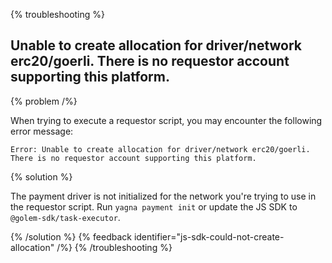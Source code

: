 {% troubleshooting %}

## Unable to create allocation for driver/network erc20/goerli. There is no requestor account supporting this platform.

{% problem /%}

When trying to execute a requestor script, you may encounter the following error message:

```
Error: Unable to create allocation for driver/network erc20/goerli. There is no requestor account supporting this platform.
```

{% solution %}

The payment driver is not initialized for the network you're trying to use in the requestor script. Run `yagna payment init` or update the JS SDK to `@golem-sdk/task-executor`.

{% /solution %}
{% feedback identifier="js-sdk-could-not-create-allocation" /%}
{% /troubleshooting %}
